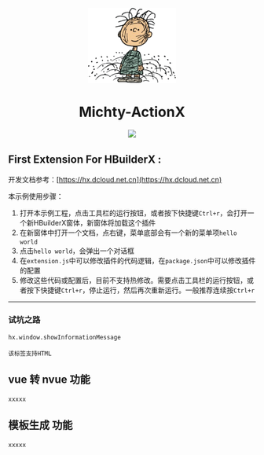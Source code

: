 <p align="center">
  <a href="https://github.com/NidhoggDJoking" target="_blank">
    <img width="180" src="https://raw.githubusercontent.com/NidhoggDJoking/VueCli/master/src/image/Logo/boy.png" alt="logo">
  </a>
</p>

<h1 align="center">Michty-ActionX</h1>

<p align="center">
  <a href="https://hx.dcloud.net.cn/README" target="_blank">
    <img src="https://img.shields.io/badge/HBuilderX-2.7%2B-brightgreen">
  </a>
</p>

## First Extension For HBuilderX :

开发文档参考：[https://hx.dcloud.net.cn](https://hx.dcloud.net.cn)

本示例使用步骤：

1.  打开本示例工程，点击工具栏的运行按钮，或者按下快捷键`Ctrl+r`，会打开一个新HBuilderX窗体，新窗体将加载这个插件
2.  在新窗体中打开一个文档，点右键，菜单底部会有一个新的菜单项`hello world`
3.  点击`hello world`，会弹出一个对话框
4.  在`extension.js`中可以修改插件的代码逻辑，在`package.json`中可以修改插件的配置
5.  修改这些代码或配置后，目前不支持热修改。需要点击工具栏的运行按钮，或者按下快捷键`Ctrl+r`，停止运行，然后再次重新运行。一般推荐连续按`Ctrl+r`

****

### 试坑之路
```
hx.window.showInformationMessage

该标签支持HTML

```

## vue 转 nvue 功能

```
xxxxx
```

## 模板生成 功能

```
xxxxx
```
